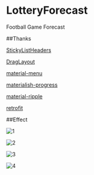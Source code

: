 # LotteryForecast
Football Game Forecast

##Thanks 

[StickyListHeaders](https://github.com/emilsjolander/StickyListHeaders) 

[DragLayout](https://github.com/BlueMor/DragLayout) 

[material-menu](https://github.com/balysv/material-menu) 

[materialish-progress](https://github.com/pnikosis/materialish-progress) 

[material-ripple](https://github.com/balysv/material-ripple) 

[retrofit](http://square.github.io/retrofit/) 

##Effect 

![1](https://raw.githubusercontent.com/youmu178/Pic/master/football_forecast1.png) 

![2](https://raw.githubusercontent.com/youmu178/Pic/master/football_forecast2.png) 

![3](https://raw.githubusercontent.com/youmu178/Pic/master/football_forecast3.png) 

![4](https://raw.githubusercontent.com/youmu178/Pic/master/football_forecast4.png)
